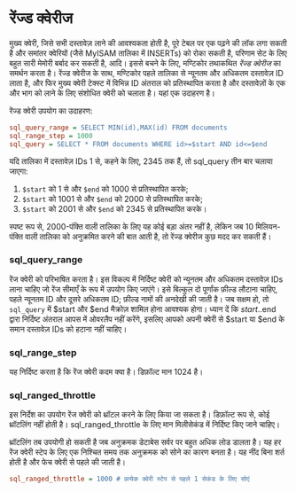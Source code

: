 # रेंज्ड क्वेरीज 


मुख्य क्वेरी, जिसे सभी दस्तावेज़ लाने की आवश्यकता होती है, पूरे टेबल पर एक पढ़ने की लॉक लगा सकती है और समांतर क्वेरियों (जैसे MyISAM तालिका में INSERTs) को रोका सकती है, परिणाम सेट के लिए बहुत सारी मेमोरी बर्बाद कर सकती है, आदि। इससे बचने के लिए, मण्टिकोर तथाकथित *रेंज्ड क्वेरीज* का समर्थन करता है। रेंज्ड क्वेरीज के साथ, मण्टिकोर पहले तालिका से न्यूनतम और अधिकतम दस्तावेज़ ID लाता है, और फिर मुख्य क्वेरी टेक्स्ट में विभिन्न ID अंतराल को प्रतिस्थापित करता है और दस्तावेज़ों के एक और भाग को लाने के लिए संशोधित क्वेरी को चलाता है। यहां एक उदाहरण है।

रेंज्ड क्वेरी उपयोग का उदाहरण:

```ini
sql_query_range = SELECT MIN(id),MAX(id) FROM documents
sql_range_step = 1000
sql_query = SELECT * FROM documents WHERE id>=$start AND id<=$end
```

यदि तालिका में दस्तावेज़ IDs 1 से, कहने के लिए, 2345 तक हैं, तो sql_query तीन बार चलाया जाएगा:

1.  `$start` को 1 से और `$end` को 1000 से प्रतिस्थापित करके;
2.  `$start` को 1001 से और `$end` को 2000 से प्रतिस्थापित करके;
3.  `$start` को 2001 से और `$end` को 2345 से प्रतिस्थापित करके।

स्पष्ट रूप से, 2000-पंक्ति वाली तालिका के लिए यह कोई बड़ा अंतर नहीं है, लेकिन जब 10 मिलियन-पंक्ति वाली तालिका को अनुक्रमित करने की बात आती है, तो रेंज्ड क्वेरीज कुछ मदद कर सकती हैं।

### sql_query_range

रेंज क्वेरी को परिभाषित करता है। इस विकल्प में निर्दिष्ट क्वेरी को न्यूनतम और अधिकतम दस्तावेज़ IDs लाना चाहिए जो रेंज सीमाएँ के रूप में उपयोग किए जाएंगे। इसे बिल्कुल दो पूर्णांक फ़ील्ड लौटाना चाहिए, पहले न्यूनतम ID और दूसरे अधिकतम ID; फ़ील्ड नामों की अनदेखी की जाती है। जब सक्षम हो, तो `sql_query` में $start और $end मैक्रोज़ शामिल होना आवश्यक होगा। ध्यान दें कि $start..$end द्वारा निर्दिष्ट अंतराल आपस में ओवरलैप नहीं करेंगे, इसलिए आपको अपनी क्वेरी से $start या $end के समान दस्तावेज़ IDs को हटाना नहीं चाहिए।
 
### sql_range_step

यह निर्दिष्ट करता है कि रेंज क्वेरी कदम क्या है। डिफ़ॉल्ट मान 1024 है।

### sql_ranged_throttle

इस निर्देश का उपयोग रेंज क्वेरी को थ्रॉटल करने के लिए किया जा सकता है। डिफ़ॉल्ट रूप से, कोई थ्रॉटलिंग नहीं होती है। sql_ranged_throttle के लिए मान मिलीसेकंड में निर्दिष्ट किए जाने चाहिए।

थ्रॉटलिंग तब उपयोगी हो सकती है जब अनुक्रमक डेटाबेस सर्वर पर बहुत अधिक लोड डालता है। यह हर रेंज क्वेरी स्टेप के लिए एक निश्चित समय तक अनुक्रमक को सोने का कारण बनता है। यह नींद बिना शर्त होती है और फेच क्वेरी से पहले की जाती है।

```ini
sql_ranged_throttle = 1000 # प्रत्येक क्वेरी स्टेप से पहले 1 सेकंड के लिए सोएं
```
<!-- proofread -->
